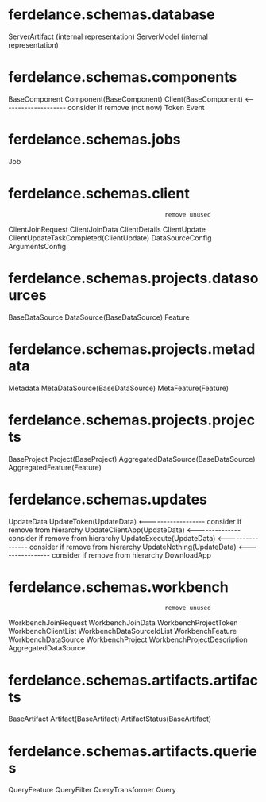 # ferdelance.schemas.database

ServerArtifact                                  (internal representation)
ServerModel                                     (internal representation)

# ferdelance.schemas.components

BaseComponent
    Component(BaseComponent)
    Client(BaseComponent) <-------------------- consider if remove (not now)
Token
Event

# ferdelance.schemas.jobs

Job

# ferdelance.schemas.client

                                                remove unused
ClientJoinRequest
ClientJoinData
ClientDetails
ClientUpdate
    ClientUpdateTaskCompleted(ClientUpdate)
DataSourceConfig
ArgumentsConfig

# ferdelance.schemas.projects.datasources

BaseDataSource
DataSource(BaseDataSource)
Feature

# ferdelance.schemas.projects.metadata

Metadata
MetaDataSource(BaseDataSource)
MetaFeature(Feature)

# ferdelance.schemas.projects.projects

BaseProject
Project(BaseProject)
AggregatedDataSource(BaseDataSource)
AggregatedFeature(Feature)

# ferdelance.schemas.updates

UpdateData
    UpdateToken(UpdateData) <------------------ consider if remove from hierarchy
    UpdateClientApp(UpdateData) <-------------- consider if remove from hierarchy
    UpdateExecute(UpdateData) <---------------- consider if remove from hierarchy
    UpdateNothing(UpdateData) <---------------- consider if remove from hierarchy
DownloadApp

# ferdelance.schemas.workbench
                                               
                                                remove unused
WorkbenchJoinRequest
WorkbenchJoinData
WorkbenchProjectToken
WorkbenchClientList
WorkbenchDataSourceIdList
WorkbenchFeature
WorkbenchDataSource
WorkbenchProject
WorkbenchProjectDescription
AggregatedDataSource

# ferdelance.schemas.artifacts.artifacts

BaseArtifact
    Artifact(BaseArtifact)
    ArtifactStatus(BaseArtifact)

# ferdelance.schemas.artifacts.queries

QueryFeature
QueryFilter
QueryTransformer
Query
